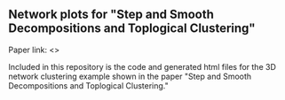 ## Network plots for "Step and Smooth Decompositions and Toplogical Clustering"

Paper link: <>

Included in this repository is the code and generated html files for the 3D network clustering example shown in the paper "Step and Smooth Decompositions and Toplogical Clustering."